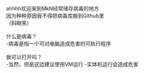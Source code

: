ahhhh欢迎来到MkN经常储存病毒的地方
</br>
因为种种原因我不得把病毒库搬到Github里
</br>
（斜眼笑）
</br>
</br>
什么是病毒？
</br>
-病毒是指一个可对电脑造成危害的可执行程序
</br>
</br>
我可以打开吗？
</br>
-当然，但是这边建议使用VM运行
-实体机运行会造成危害
